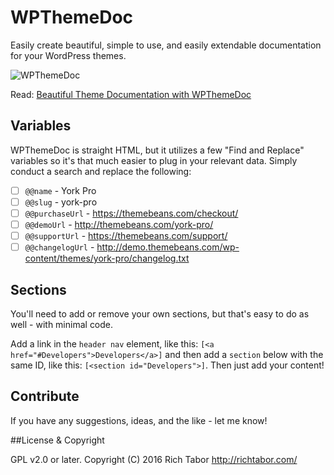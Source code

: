# WPThemeDoc
Easily create beautiful, simple to use, and easily extendable documentation for your WordPress themes.

![WPThemeDoc](/images/preview.jpg?raw=true "WPThemeDoc")

Read: [Beautiful Theme Documentation with WPThemeDoc](http://richtabor.com/wpthemedoc/)

## Variables
WPThemeDoc is straight HTML, but it utilizes a few "Find and Replace" variables so it's that much easier to plug in your relevant data. Simply conduct a search and replace the following: 

- [ ] `@@name` - York Pro
- [ ] `@@slug` - york-pro
- [ ] `@@purchaseUrl` - https://themebeans.com/checkout/
- [ ] `@@demoUrl` - http://themebeans.com/york-pro/
- [ ] `@@supportUrl` - https://themebeans.com/support/
- [ ] `@@changelogUrl` - http://demo.themebeans.com/wp-content/themes/york-pro/changelog.txt

## Sections
You'll need to add or remove your own sections, but that's easy to do as well - with minimal code.

Add a link in the `header nav` element, like this: `[<a href="#Developers">Developers</a>]` and then add a `section` below with the same ID, like this: `[<section id="Developers">]`. Then just add your content!

## Contribute
If you have any suggestions, ideas, and the like - let me know!

##License & Copyright

GPL v2.0 or later. Copyright (C) 2016 Rich Tabor http://richtabor.com/